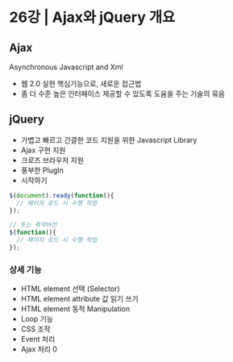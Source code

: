 # 26강 | Ajax와 jQuery 개요

## Ajax
Asynchronous Javascript and Xml
* 웹 2.0 실현 핵심기능으로, 새로운 접근법
* 좀 더 수준 높은 인터페이스 제공할 수 있도록 도움을 주는 기술의 묶음

## jQuery
* 가볍고 빠르고 간결한 코드 지원을 위한 Javascript Library
* Ajax 구현 지원
* 크로즈 브라우저 지원
* 풍부한 PlugIn
* 시작하기
```javascript
$(document).ready(function(){
  // 페이지 로드 시 수행 작업
});

// 또는 축약버전
$(function(){
  // 페이지 로드 시 수행 작업
});
```

### 상세 기능
* HTML element 선택 (Selector)
* HTML element attribute 값 읽기 쓰기
* HTML element 동적 Manipulation
* Loop 기능
* CSS 조작
* Event 처리
* Ajax 처리
0

